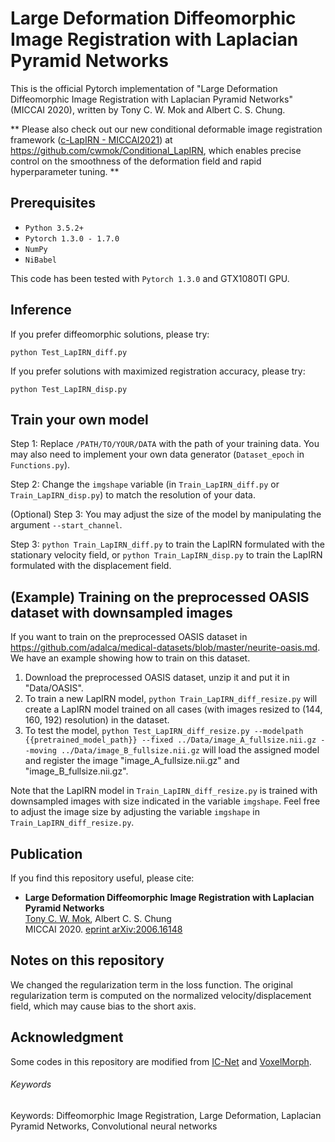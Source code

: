 # Large Deformation Diffeomorphic Image Registration with Laplacian Pyramid Networks

This is the official Pytorch implementation of "Large Deformation Diffeomorphic Image Registration with Laplacian Pyramid Networks" (MICCAI 2020), written by Tony C. W. Mok and Albert C. S. Chung.

\*\* Please also check out our new conditional deformable image registration framework ([c-LapIRN - MICCAI2021](https://arxiv.org/abs/2106.12673)) at https://github.com/cwmok/Conditional_LapIRN, which enables precise control on the smoothness of the deformation field and rapid hyperparameter tuning. \*\*

## Prerequisites
- `Python 3.5.2+`
- `Pytorch 1.3.0 - 1.7.0`
- `NumPy`
- `NiBabel`

This code has been tested with `Pytorch 1.3.0` and GTX1080TI GPU.

## Inference
If you prefer diffeomorphic solutions, please try:
```
python Test_LapIRN_diff.py
```

If you prefer solutions with maximized registration accuracy, please try:
```
python Test_LapIRN_disp.py
```

## Train your own model
Step 1: Replace `/PATH/TO/YOUR/DATA` with the path of your training data. You may also need to implement your own data generator (`Dataset_epoch` in `Functions.py`).

Step 2: Change the `imgshape` variable (in `Train_LapIRN_diff.py` or `Train_LapIRN_disp.py`) to match the resolution of your data.

(Optional) Step 3: You may adjust the size of the model by manipulating the argument `--start_channel`.

Step 3: `python Train_LapIRN_diff.py` to train the LapIRN formulated with the stationary velocity field, or `python Train_LapIRN_disp.py` to train the LapIRN formulated with the displacement field.

## (Example) Training on the preprocessed OASIS dataset with downsampled images
If you want to train on the preprocessed OASIS dataset in https://github.com/adalca/medical-datasets/blob/master/neurite-oasis.md. We have an example showing how to train on this dataset.
1. Download the preprocessed OASIS dataset, unzip it and put it in "Data/OASIS".
2. To train a new LapIRN model, `python Train_LapIRN_diff_resize.py` will create a LapIRN model trained on all cases (with images resized to (144, 160, 192) resolution) in the dataset.
3. To test the model, `python Test_LapIRN_diff_resize.py --modelpath {{pretrained_model_path}} --fixed ../Data/image_A_fullsize.nii.gz --moving ../Data/image_B_fullsize.nii.gz` will load the assigned model and register the image "image_A_fullsize.nii.gz" and "image_B_fullsize.nii.gz".

Note that the LapIRN model in `Train_LapIRN_diff_resize.py` is trained with downsampled images with size indicated in the variable `imgshape`. Feel free to adjust the image size by adjusting the variable `imgshape` in `Train_LapIRN_diff_resize.py`.

## Publication
If you find this repository useful, please cite:
- **Large Deformation Diffeomorphic Image Registration with Laplacian Pyramid Networks**  
[Tony C. W. Mok](https://cwmok.github.io/ "Tony C. W. Mok"), Albert C. S. Chung  
MICCAI 2020. [eprint arXiv:2006.16148](https://arxiv.org/abs/2006.16148 "eprint arXiv:2006.16148")

## Notes on this repository
We changed the regularization term in the loss function. The original regularization term is computed on the normalized velocity/displacement field, which may cause bias to the short axis.

## Acknowledgment
Some codes in this repository are modified from [IC-Net](https://github.com/zhangjun001/ICNet) and [VoxelMorph](https://github.com/voxelmorph/voxelmorph).

###### Keywords
Keywords: Diffeomorphic Image Registration, Large Deformation, Laplacian Pyramid Networks, Convolutional neural networks
